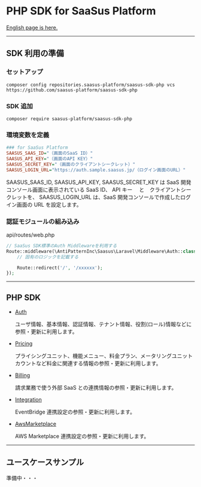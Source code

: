 # PHP SDK for SaaSus Platform

[English page is here.](./README_en.md)

---

## SDK 利用の準備

### セットアップ

```
composer config repositories.saasus-platform/saasus-sdk-php vcs https://github.com/saasus-platform/saasus-sdk-php
```

### SDK 追加

```
composer require saasus-platform/saasus-sdk-php
```

### 環境変数を定義

```ini
### for SaaSus Platform
SAASUS_SAAS_ID="（画面のSaaS ID）"
SAASUS_API_KEY="（画面のAPI KEY）"
SAASUS_SECRET_KEY="（画面のクライアントシークレット）"
SAASUS_LOGIN_URL="https://auth.sample.saasus.jp/（ログイン画面のURL）"
```

SAASUS_SAAS_ID, SAASUS_API_KEY, SAASUS_SECRET_KEY は SaaS 開発コンソール画面に表示されている SaaS ID、 API キー 　と　クライアントシークレットを、
SAASUS_LOGIN_URL は、SaaS 開発コンソールで作成したログイン画面の URL を設定します。

### 認証モジュールの組み込み

api/routes/web.php

```php
// SaaSus SDK標準のAuth Middlewareを利用する
Route::middleware(\AntiPatternInc\Saasus\Laravel\Middleware\Auth::class)->group(function () {
    // 固有のロジックを記載する

    Route::redirect('/', '/xxxxxx');
});
```

---

## PHP SDK

- [Auth](./generated/Auth/README.md)

  ユーザ情報、基本情報、認証情報、テナント情報、役割(ロール)情報などに参照・更新に利用します。

- [Pricing](./generated/Pricing/README.md)

  プライシングユニット、機能メニュー、料金プラン、メータリングユニットカウントなど料金に関連する情報の参照・更新に利用します。

- [Billing](./generated/Billing/README.md)

  請求業務で使う外部 SaaS との連携情報の参照・更新に利用します。

- [Integration](./generated/Integration/README.md)

  EventBridge 連携設定の参照・更新に利用します。

- [AwsMarketplace](./generated/AwsMarketplace/README.md)

  AWS Marketplace 連携設定の参照・更新に利用します。

---

## ユースケースサンプル

準備中・・・
